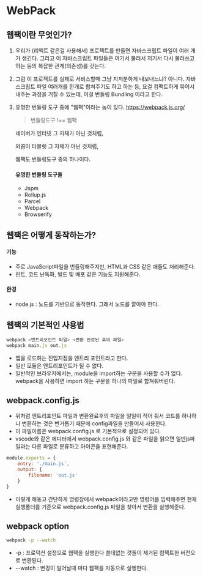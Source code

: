 



# WebPack



## 웹팩이란 무엇인가?

1. 우리가 (리액트 같은걸 사용해서) 프로젝트를 만들면 자바스크립트 파일이 여러 개가 생긴다. 그리고 이 자바스크립트 파일들은 여기서 불러서 저기서 다시 불러쓰고 하는 등의 복잡한 관계(의존성)를 갖는다. 

2. 그럼 이 프로젝트를 실제로 서비스할때 그냥 지저분하게 내보내느냐? 아니다. 자바스크립트 파일 여러개를 한개로 합쳐주기도 하고 하는 등, 요걸 컴팩트하게 묶어서 내주는 과정을 거칠 수 있는데, 이걸 번들링 Bundling 이라고 한다. 

3. 유명한 번들링 도구 중에 "웹팩"이라는 놈이 있다.  https://webpack.js.org/

   > 번들링도구  !== 웹팩 

   네이버가 인터넷 그 자체가 아닌 것처럼, 

   와콤이 타블렛 그 자체가 아닌 것처럼, 
   
   웹팩도 번들링도구 중의 하나이다. 
   
   

   #### 유명한 번들링 도구들
   
   - Jspm
   - Rollup.js
   - Parcel
   - Webpack
   - Browserify
   
   

## 웹팩은 어떻게 동작하는가?

#### 기능

- 주로 JavaScript파일을 번들링해주지만, HTML과 CSS 같은 애들도 처리해준다. 
- 린트, 코드 난독화, 빌드 및 배포 같은 기능도 지원해준다. 

#### 환경

- node.js : 노드를 기반으로 동작한다. 그래서 노드를 깔아야  한다. 



## 웹팩의 기본적인 사용법

```javascript
webpack <엔트리포인트 파일> <변환 완료된 후의 파일>
webpack main.js out.js
```

- 앱을 로드하는 진입지점을 엔트리 포인트라고 한다. 
- 일반 모듈은 엔트리포인트가 될 수 없다. 
- 일반적인 브라우저에서는, module을 import하는 구문을 사용할 수가 없다. webpack을 사용하면 import 하는 구문을 하나의 파일로 합쳐줘버린다. 



## webpack.config.js

- 위처럼 엔트리포인트 파일과 변환완료후의 파일을 일일이 적어 줘서 코드를 하나하나 변환하는 것은 번거롭기 때문에 config파일을 만들어서 사용한다. 
- 이 파일이름은 webpack.config.js 로 기본적으로 설정되어 있다. 
- vscode와 같은 에디터에서 webpack.config.js 와 같은 파일을 읽으면 일반js파일과는 다른 파일로 분류하고 아이콘을 표현해준다.  

```javascript
module.exports = {
    entry: './main.js',
    output: {
        filename: 'out.js'
    }
}
```

- 이렇게 해놓고 간단하게 명령창에서 webpack이라고만 명령어를 입력해주면 현재 실행폴더를 기준으로 webpack.config.js 파일을 찾아서 변환을 실행해준다. 



## webpack option

```bash
webpack -p --watch
```

- -p : 프로덕션 설정으로 웹팩을 실행한다 쓸데없는 것들이 제거된 컴팩트한 버전으로 변환된다. 
- --watch : 변경이 일어날때 마다 웹팩을 자동으로 실행한다. 